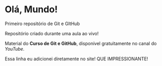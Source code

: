 # Olá, Mundo!
 Primeiro repositório de Git e GItHub

 Repositório criado durante uma aula ao vivo!
 
 Material do **Curso de Git e GitHub**, disponível gratuitamente no canal do *YouTube*. 
 
 Essa linha eu adicionei diretamente no site! QUE IMPRESSIONANTE!
